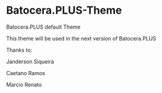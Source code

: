 # Batocera.PLUS-Theme
Batocera.PLUS default Theme

This theme will be used in the next version of Batocera.PLUS

Thanks to:

Janderson Siqueira

Caetano Ramos

Marcio Renato
